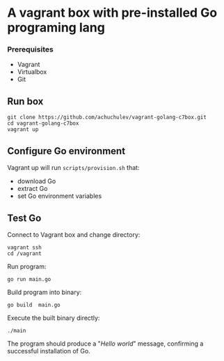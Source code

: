 # A vagrant box with pre-installed Go programing lang

### Prerequisites

* Vagrant
* Virtualbox
* Git

## Run box

```
git clone https://github.com/achuchulev/vagrant-golang-c7box.git
cd vagrant-golang-c7box
vagrant up
```

## Configure Go environment

Vagrant up will run `scripts/provision.sh` that:

* download Go
* extract Go 
* set Go environment variables

## Test Go

Connect to Vagrant box and change directory: 

```
vagrant ssh
cd /vagrant
```

Run program: 

`go run main.go`

Build program into binary:

`go build  main.go`

Execute the built binary directly: 

`./main`

The program should produce a "*_Hello world_*" message, confirming a successful installation of Go.
